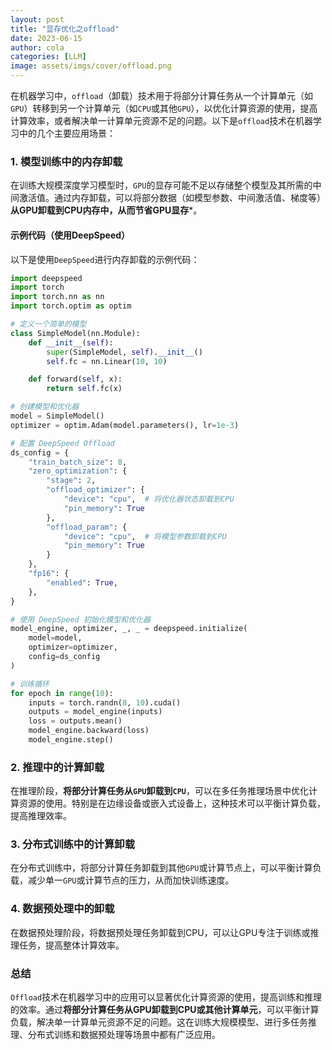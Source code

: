 ```yaml
---
layout: post
title: "显存优化之offload"
date: 2023-06-15
author: cola
categories: [LLM]
image: assets/imgs/cover/offload.png
---
```



在机器学习中，`offload`（卸载）技术用于将部分计算任务从一个计算单元（如`GPU`）转移到另一个计算单元（如`CPU`或其他`GPU`），以优化计算资源的使用，提高计算效率，或者解决单一计算单元资源不足的问题。以下是`offload`技术在机器学习中的几个主要应用场景：

### 1. **模型训练中的内存卸载**

在训练大规模深度学习模型时，`GPU`的显存可能不足以存储整个模型及其所需的中间激活值。通过内存卸载，可以将部分数据（如模型参数、中间激活值、梯度等）**从GPU卸载到CPU内存中，从而节省GPU显存***。

#### 示例代码（使用DeepSpeed）

以下是使用`DeepSpeed`进行内存卸载的示例代码：

```python
import deepspeed
import torch
import torch.nn as nn
import torch.optim as optim

# 定义一个简单的模型
class SimpleModel(nn.Module):
    def __init__(self):
        super(SimpleModel, self).__init__()
        self.fc = nn.Linear(10, 10)

    def forward(self, x):
        return self.fc(x)

# 创建模型和优化器
model = SimpleModel()
optimizer = optim.Adam(model.parameters(), lr=1e-3)

# 配置 DeepSpeed Offload
ds_config = {
    "train_batch_size": 8,
    "zero_optimization": {
        "stage": 2,
        "offload_optimizer": {
            "device": "cpu",  # 将优化器状态卸载到CPU
            "pin_memory": True
        },
        "offload_param": {
            "device": "cpu",  # 将模型参数卸载到CPU
            "pin_memory": True
        }
    },
    "fp16": {
        "enabled": True,
    },
}

# 使用 DeepSpeed 初始化模型和优化器
model_engine, optimizer, _, _ = deepspeed.initialize(
    model=model,
    optimizer=optimizer,
    config=ds_config
)

# 训练循环
for epoch in range(10):
    inputs = torch.randn(8, 10).cuda()
    outputs = model_engine(inputs)
    loss = outputs.mean()
    model_engine.backward(loss)
    model_engine.step()
```

### 2. **推理中的计算卸载**

在推理阶段，**将部分计算任务从`GPU`卸载到`CPU`**，可以在多任务推理场景中优化计算资源的使用。特别是在边缘设备或嵌入式设备上，这种技术可以平衡计算负载，提高推理效率。

### 3. **分布式训练中的计算卸载**

在分布式训练中，将部分计算任务卸载到其他`GPU`或计算节点上，可以平衡计算负载，减少单一`GPU`或计算节点的压力，从而加快训练速度。

### 4. **数据预处理中的卸载**

在数据预处理阶段，将数据预处理任务卸载到CPU，可以让GPU专注于训练或推理任务，提高整体计算效率。

### 总结

`Offload`技术在机器学习中的应用可以显著优化计算资源的使用，提高训练和推理的效率。通过**将部分计算任务从GPU卸载到CPU或其他计算单元**，可以平衡计算负载，解决单一计算单元资源不足的问题。这在训练大规模模型、进行多任务推理、分布式训练和数据预处理等场景中都有广泛应用。